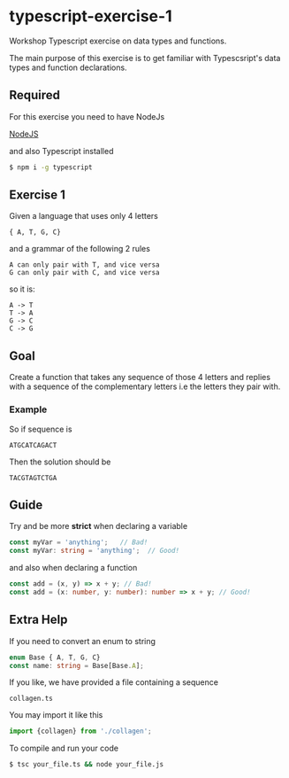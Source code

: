 # typescript-exercise-1
Workshop Typescript exercise on data types and functions.

The main purpose of this exercise is to get familiar with Typescsript's
data types and function declarations.

## Required

For this exercise you need to have NodeJs

[NodeJS](https://nodejs.org/en/)

and also Typescript installed

```bash
$ npm i -g typescript
```

## Exercise 1

Given a language that uses only 4 letters

```
{ A, T, G, C}
```

and a grammar of the following 2 rules

```
A can only pair with T, and vice versa
G can only pair with C, and vice versa
```

so it is:

```
A -> T
T -> A
G -> C
C -> G
```

## Goal

Create a function that takes any sequence of those 4 letters and replies
with a sequence of the complementary letters i.e the letters they pair with.

### Example

So if sequence is

```
ATGCATCAGACT
```

Then the solution should be

```
TACGTAGTCTGA
```

## Guide

Try and be more **strict** when declaring a variable

```ts
const myVar = 'anything';   // Bad!
const myVar: string = 'anything';  // Good!
```

and also when declaring a function

```ts
const add = (x, y) => x + y; // Bad!
const add = (x: number, y: number): number => x + y; // Good!
```

## Extra Help

If you need to convert an enum to string

```ts
enum Base { A, T, G, C}
const name: string = Base[Base.A];
```

If you like, we have provided a file containing a sequence

```
collagen.ts
```

You may import it like this

```ts
import {collagen} from './collagen';
```

To compile and run your code

```bash
$ tsc your_file.ts && node your_file.js
```
